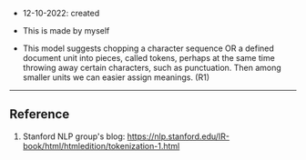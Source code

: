 - 12-10-2022: created

- This is made by myself

- This model suggests chopping a character sequence OR a defined document unit into pieces, called tokens, perhaps at the same time throwing away certain characters, such as punctuation. Then among smaller units we can easier assign meanings. (R1) 


---
## Reference
1. Stanford NLP group's blog: https://nlp.stanford.edu/IR-book/html/htmledition/tokenization-1.html